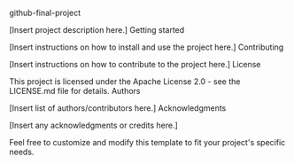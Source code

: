 github-final-project

[Insert project description here.]
Getting started

[Insert instructions on how to install and use the project here.]
Contributing

[Insert instructions on how to contribute to the project here.]
License

This project is licensed under the Apache License 2.0 - see the LICENSE.md file for details.
Authors

[Insert list of authors/contributors here.]
Acknowledgments

[Insert any acknowledgments or credits here.]

Feel free to customize and modify this template to fit your project's specific needs.
